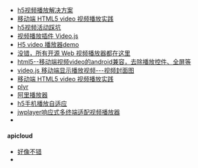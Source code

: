 * [h5视频播放解决方案](https://juejin.im/entry/59799f5ff265da3e2b32eaa6)
* [移动端 HTML5 video 视频播放实践](https://juejin.im/entry/59509faf6fb9a06bc7493041)
* [h5视频活动踩坑](https://zhuanlan.zhihu.com/p/33693226)
* [视频播放插件 Video.js](https://blog.csdn.net/zhanghao143lina/article/details/79457035)
* [H5 video 播放器demo](https://blog.csdn.net/rth362147773/article/details/73065836)
* [没错，所有开源 Web 视频播放器都在这里](https://juejin.im/entry/5783055e0a2b5800577021e3)
* [html5--移动端视频video的android兼容，去除播放控件、全屏等](https://segmentfault.com/a/1190000006857675)
* [video.js 移动端显示播放视频---视频封面图](https://blog.csdn.net/sunny_810/article/details/53841573)
* [移动端 HTML5 video 视频播放实践](http://jdc.jd.com/archives/4032)
* [plyr](http://f2ex.cn/plyr-html5-media-player/)
* [阿里播放器](https://player.alicdn.com/aliplayer/setting/setting.html)
* [h5手机播放自适应](http://www.jq22.com/jquery-info10905)
* [jwplayer响应式多终端适配视频播放器](http://www.jq22.com/jquery-info3465)
* 



#### apicloud

* [好像不错](https://community.apicloud.com/bbs/thread-22659-1-1.html)
* 

